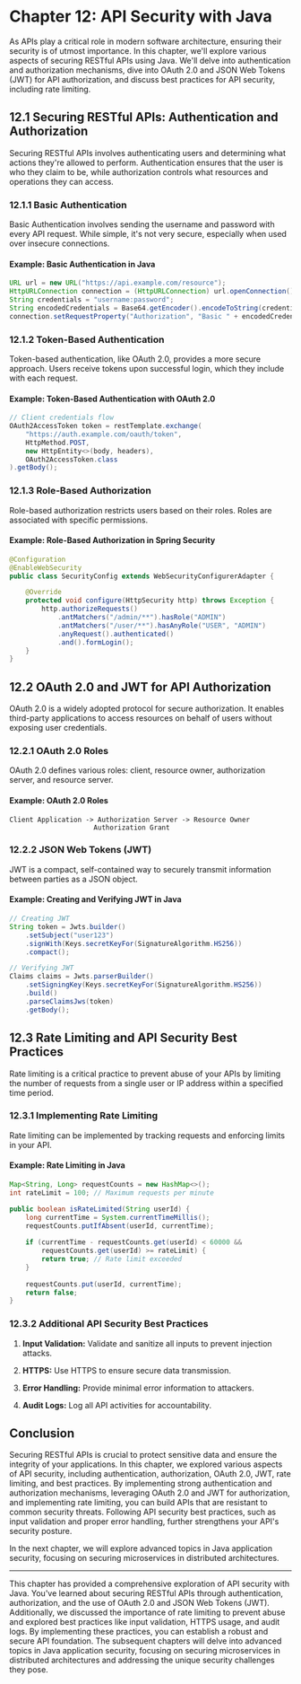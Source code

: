 # Chapter 12: API Security with Java

As APIs play a critical role in modern software architecture, ensuring their security is of utmost importance. In this chapter, we'll explore various aspects of securing RESTful APIs using Java. We'll delve into authentication and authorization mechanisms, dive into OAuth 2.0 and JSON Web Tokens (JWT) for API authorization, and discuss best practices for API security, including rate limiting.

## 12.1 Securing RESTful APIs: Authentication and Authorization

Securing RESTful APIs involves authenticating users and determining what actions they're allowed to perform. Authentication ensures that the user is who they claim to be, while authorization controls what resources and operations they can access.

### 12.1.1 Basic Authentication

Basic Authentication involves sending the username and password with every API request. While simple, it's not very secure, especially when used over insecure connections.

#### Example: Basic Authentication in Java

```java
URL url = new URL("https://api.example.com/resource");
HttpURLConnection connection = (HttpURLConnection) url.openConnection();
String credentials = "username:password";
String encodedCredentials = Base64.getEncoder().encodeToString(credentials.getBytes());
connection.setRequestProperty("Authorization", "Basic " + encodedCredentials);
```

### 12.1.2 Token-Based Authentication

Token-based authentication, like OAuth 2.0, provides a more secure approach. Users receive tokens upon successful login, which they include with each request.

#### Example: Token-Based Authentication with OAuth 2.0

```java
// Client credentials flow
OAuth2AccessToken token = restTemplate.exchange(
    "https://auth.example.com/oauth/token",
    HttpMethod.POST,
    new HttpEntity<>(body, headers),
    OAuth2AccessToken.class
).getBody();
```

### 12.1.3 Role-Based Authorization

Role-based authorization restricts users based on their roles. Roles are associated with specific permissions.

#### Example: Role-Based Authorization in Spring Security

```java
@Configuration
@EnableWebSecurity
public class SecurityConfig extends WebSecurityConfigurerAdapter {

    @Override
    protected void configure(HttpSecurity http) throws Exception {
        http.authorizeRequests()
            .antMatchers("/admin/**").hasRole("ADMIN")
            .antMatchers("/user/**").hasAnyRole("USER", "ADMIN")
            .anyRequest().authenticated()
            .and().formLogin();
    }
}
```

## 12.2 OAuth 2.0 and JWT for API Authorization

OAuth 2.0 is a widely adopted protocol for secure authorization. It enables third-party applications to access resources on behalf of users without exposing user credentials.

### 12.2.1 OAuth 2.0 Roles

OAuth 2.0 defines various roles: client, resource owner, authorization server, and resource server.

#### Example: OAuth 2.0 Roles

```plaintext
Client Application -> Authorization Server -> Resource Owner
                     Authorization Grant
```

### 12.2.2 JSON Web Tokens (JWT)

JWT is a compact, self-contained way to securely transmit information between parties as a JSON object.

#### Example: Creating and Verifying JWT in Java

```java
// Creating JWT
String token = Jwts.builder()
    .setSubject("user123")
    .signWith(Keys.secretKeyFor(SignatureAlgorithm.HS256))
    .compact();

// Verifying JWT
Claims claims = Jwts.parserBuilder()
    .setSigningKey(Keys.secretKeyFor(SignatureAlgorithm.HS256))
    .build()
    .parseClaimsJws(token)
    .getBody();
```

## 12.3 Rate Limiting and API Security Best Practices

Rate limiting is a critical practice to prevent abuse of your APIs by limiting the number of requests from a single user or IP address within a specified time period.

### 12.3.1 Implementing Rate Limiting

Rate limiting can be implemented by tracking requests and enforcing limits in your API.

#### Example: Rate Limiting in Java

```java
Map<String, Long> requestCounts = new HashMap<>();
int rateLimit = 100; // Maximum requests per minute

public boolean isRateLimited(String userId) {
    long currentTime = System.currentTimeMillis();
    requestCounts.putIfAbsent(userId, currentTime);
    
    if (currentTime - requestCounts.get(userId) < 60000 && 
        requestCounts.get(userId) >= rateLimit) {
        return true; // Rate limit exceeded
    }
    
    requestCounts.put(userId, currentTime);
    return false;
}
```

### 12.3.2 Additional API Security Best Practices

1. **Input Validation:** Validate and sanitize all inputs to prevent injection attacks.
   
2. **HTTPS:** Use HTTPS to ensure secure data transmission.
   
3. **Error Handling:** Provide minimal error information to attackers.
   
4. **Audit Logs:** Log all API activities for accountability.

## Conclusion

Securing RESTful APIs is crucial to protect sensitive data and ensure the integrity of your applications. In this chapter, we explored various aspects of API security, including authentication, authorization, OAuth 2.0, JWT, rate limiting, and best practices. By implementing strong authentication and authorization mechanisms, leveraging OAuth 2.0 and JWT for authorization, and implementing rate limiting, you can build APIs that are resistant to common security threats. Following API security best practices, such as input validation and proper error handling, further strengthens your API's security posture.

In the next chapter, we will explore advanced topics in Java application security, focusing on securing microservices in distributed architectures.

---

This chapter has provided a comprehensive exploration of API security with Java. You've learned about securing RESTful APIs through authentication, authorization, and the use of OAuth 2.0 and JSON Web Tokens (JWT). Additionally, we discussed the importance of rate limiting to prevent abuse and explored best practices like input validation, HTTPS usage, and audit logs. By implementing these practices, you can establish a robust and secure API foundation. The subsequent chapters will delve into advanced topics in Java application security, focusing on securing microservices in distributed architectures and addressing the unique security challenges they pose.